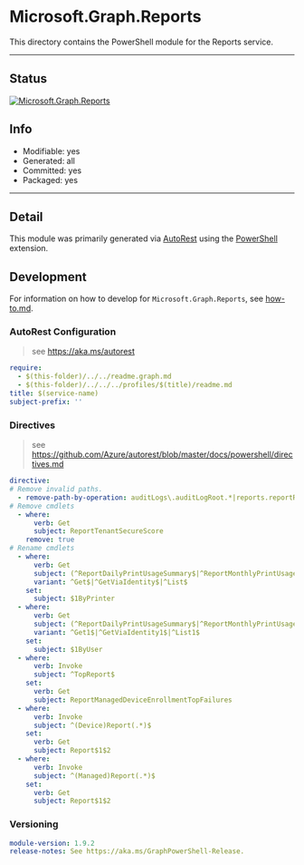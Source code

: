<!-- region Generated -->
# Microsoft.Graph.Reports
This directory contains the PowerShell module for the Reports service.

---
## Status
[![Microsoft.Graph.Reports](https://img.shields.io/powershellgallery/v/Microsoft.Graph.Reports.svg?style=flat-square&label=Microsoft.Graph.Reports "Microsoft.Graph.Reports")](https://www.powershellgallery.com/packages/Microsoft.Graph.Reports/)

## Info
- Modifiable: yes
- Generated: all
- Committed: yes
- Packaged: yes

---
## Detail
This module was primarily generated via [AutoRest](https://github.com/Azure/autorest) using the [PowerShell](https://github.com/Azure/autorest.powershell) extension.

## Development
For information on how to develop for `Microsoft.Graph.Reports`, see [how-to.md](how-to.md).
<!-- endregion -->

### AutoRest Configuration

> see https://aka.ms/autorest

``` yaml
require:
  - $(this-folder)/../../readme.graph.md
  - $(this-folder)/../../../profiles/$(title)/readme.md
title: $(service-name)
subject-prefix: ''

```

### Directives

> see https://github.com/Azure/autorest/blob/master/docs/powershell/directives.md

``` yaml
directive:
# Remove invalid paths.
  - remove-path-by-operation: auditLogs\.auditLogRoot.*|reports.reportRoot.*|(auditLogs|reports)_(Create|Delete|Update).*
# Remove cmdlets
  - where:
      verb: Get
      subject: ReportTenantSecureScore
    remove: true
# Rename cmdlets
  - where:
      verb: Get
      subject: (^ReportDailyPrintUsageSummary$|^ReportMonthlyPrintUsageSummary$)
      variant: ^Get$|^GetViaIdentity$|^List$
    set:
      subject: $1ByPrinter
  - where:
      verb: Get
      subject: (^ReportDailyPrintUsageSummary$|^ReportMonthlyPrintUsageSummary$)
      variant: ^Get1$|^GetViaIdentity1$|^List1$
    set:
      subject: $1ByUser
  - where:
      verb: Invoke
      subject: ^TopReport$
    set:
      verb: Get
      subject: ReportManagedDeviceEnrollmentTopFailures
  - where:
      verb: Invoke
      subject: ^(Device)Report(.*)$
    set:
      verb: Get
      subject: Report$1$2
  - where:
      verb: Invoke
      subject: ^(Managed)Report(.*)$
    set:
      verb: Get
      subject: Report$1$2
```
### Versioning

``` yaml
module-version: 1.9.2
release-notes: See https://aka.ms/GraphPowerShell-Release.
```
